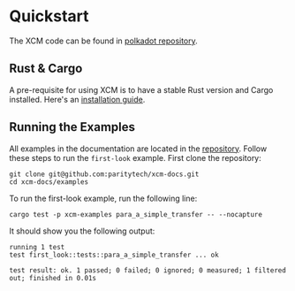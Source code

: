 # Quickstart

The XCM code can be found in [polkadot repository](https://github.com/paritytech/polkadot/tree/master/xcm).

## Rust & Cargo
A pre-requisite for using XCM is to have a stable Rust version and Cargo installed. Here's an [installation guide](https://docs.substrate.io/install/).

## Running the Examples

All examples in the documentation are located in the [repository](https://github.com/paritytech/xcm-docs). Follow these steps to run the `first-look` example.
First clone the repository:

```shell
git clone git@github.com:paritytech/xcm-docs.git
cd xcm-docs/examples
```

To run the first-look example, run the following line:

```shell
cargo test -p xcm-examples para_a_simple_transfer -- --nocapture
```

It should show you the following output: 

```shell
running 1 test
test first_look::tests::para_a_simple_transfer ... ok

test result: ok. 1 passed; 0 failed; 0 ignored; 0 measured; 1 filtered out; finished in 0.01s
```

